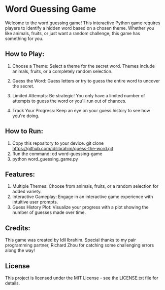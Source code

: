 # Word Guessing Game
Welcome to the word guessing game! This interactive Python game requires players to identify a hidden word based on a chosen theme. Whether you like animals, fruits, or just want a random challenge, this game has something for you.

## How to Play:
1. Choose a Theme: Select a theme for the secret word. Themes include animals, fruits, or a completely random selection.

2. Guess the Word: Guess letters or try to guess the entire word to uncover the secret.

3. Limited Attempts: Be strategic! You only have a limited number of attempts to guess the word or you'll run out of chances.

4. Track Your Progress: Keep an eye on your guess history to see how you're doing.

## How to Run:
1. Copy this repository to your device. git clone https://github.com/idilibrahim/guess-the-word.git
2. Run the command: cd word-guessing-game
3. python word_guessing_game.py
   
## Features:
1. Multiple Themes: Choose from animals, fruits, or a random selection for added variety.
2. Interactive Gameplay: Engage in an interactive game experience with intuitive user prompts.
3. Guess History Plot: Visualize your progress with a plot showing the number of guesses made over time.


## Credits: 
This game was created by Idil Ibrahim. Special thanks to my pair programming partner, Richard Zhou for catching some challenging errors along the way! 

## License 
This project is licensed under the MIT License - see the LICENSE.txt file for details.





